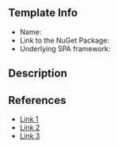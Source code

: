 ## Template Info
- Name: <!-- replace this comment with the name -->
- Link to the NuGet Package: <!-- replace this comment with the link to NuGet package-->
- Underlying SPA framework: <!-- Examples are React, Vue, Angular, ... -->

## Description

<!-- Tell us why this package is important and  -->

## References
<!-- To keep the bar high for these submissions, we require at least three blog posts (from different sources) referencing the package -->
- [Link 1](<!-- Replace this comment with the link to the first blog post -->)
- [Link 2](<!-- Replace this comment with the link to the second blog post -->)
- [Link 3](<!-- Replace this comment with the link to the third blog post -->)